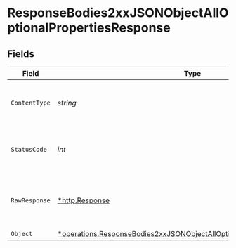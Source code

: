 # ResponseBodies2xxJSONObjectAllOptionalPropertiesResponse


## Fields

| Field                                                                                                                                                                      | Type                                                                                                                                                                       | Required                                                                                                                                                                   | Description                                                                                                                                                                |
| -------------------------------------------------------------------------------------------------------------------------------------------------------------------------- | -------------------------------------------------------------------------------------------------------------------------------------------------------------------------- | -------------------------------------------------------------------------------------------------------------------------------------------------------------------------- | -------------------------------------------------------------------------------------------------------------------------------------------------------------------------- |
| `ContentType`                                                                                                                                                              | *string*                                                                                                                                                                   | :heavy_check_mark:                                                                                                                                                         | HTTP response content type for this operation                                                                                                                              |
| `StatusCode`                                                                                                                                                               | *int*                                                                                                                                                                      | :heavy_check_mark:                                                                                                                                                         | HTTP response status code for this operation                                                                                                                               |
| `RawResponse`                                                                                                                                                              | [*http.Response](https://pkg.go.dev/net/http#Response)                                                                                                                     | :heavy_check_mark:                                                                                                                                                         | Raw HTTP response; suitable for custom response parsing                                                                                                                    |
| `Object`                                                                                                                                                                   | [*operations.ResponseBodies2xxJSONObjectAllOptionalPropertiesResponseBody](../../../pkg/models/operations/responsebodies2xxjsonobjectalloptionalpropertiesresponsebody.md) | :heavy_minus_sign:                                                                                                                                                         | OK                                                                                                                                                                         |